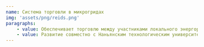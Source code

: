 ```yaml
---
name: Система торговли в микрогридах
img: 'assets/png/reids.png'
paragraphs:
    - value: Обеспечивает торговлю между участниками локального энергорынка без посредников на острове Семакау в Сингапуре
    - value: Развитие совместно с Наньянским технологическим университетом, МФТИ и RT Soft.
---
```

